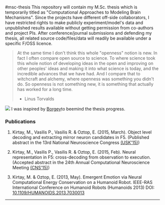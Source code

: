 #msc-thesis
This repository will contain my M.Sc. thesis which is temporarily titled as
"Computational Approaches to Modeling Brain Mechanisms".
Since the projects have different off-side collaborators, I have restricted
rights to make publicly experiment/model's data and unpublished results
available without getting permission from co-authors and project PIs. After
conference/journal submissions and defending my thesis, all related source code/files/data
will readily be available under a specific F/OSS licence.


>  At the same time I don't think this whole "openness" notion is new. In fact I often compare open source to science. To where science took this whole notion of developing ideas in the open and improving on other peoples' ideas and making it into what science is today, and the incredible advances that we have had. And I compare that to witchcraft and alchemy, where openness was something you didn't do. So openness is not something new, it is something that actually has worked for a long time.
> - Linus Torvalds


[![](https://www.beeminder.com/muratkrty/goals/msc/graph)](http://www.beeminder.com/muratkrty/goals/msc/)
I was inspired by [Borgey][borgey_thesis]to beemind the thesis progress.


### Publications

1) Kirtay, M., Vasilis P., Vasilis R. & Oztop, E. (2015, March). Object level decoding
and extracting mirror neuron candidates in F5. (Published abstract in the 13rd National Neuroscience Congress [(USK'15)][usk_web])  

2) Kirtay, M., Vasilis P., Vasilis R. & Oztop, E. (2015, Feb). Neural representation in F5:
cross-decoding from observation to execution. (Accepted abstract in the 24th Annual Computational
Neuroscience Meeting [(CNS'15)][cns_web])  

3) Kirtay, M. & Oztop, E. (2013, May). Emergent Emotion via Neural Computational Energy Conservation
on a Humanoid Robot. IEEE-RAS International Conference on Humanoid Robots (Humanoids 2013)
DOI: [10.1109/HUMANOIDS.2013.7030013][humanoid_doi]   

[cns_web]: http://www.cnsorg.org/cns-2015
[humanoid_doi]: http://dx.doi.org/10.1007/s10458-012-9213-x
[usk_web]: http://www.usk2015.org/assets/anatomy-suppl-neuroscience-cong.pdf
[borgey_thesis]: https://github.com/byorgey/thesis/blob/master/README.md
---------------------------
